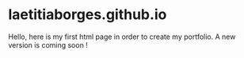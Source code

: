 # laetitiaborges.github.io
Hello, here is my first html page in order to create my portfolio. A new version is coming soon !
